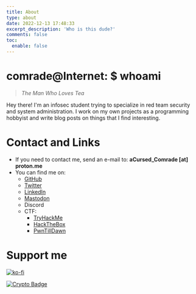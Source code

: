 ```yaml
---
title: About
type: about
date: 2022-12-13 17:48:33
excerpt_description: 'Who is this dude?'
comments: false
toc:
  enable: false
---
```

# comrade@Internet: $ whoami

> *The Man Who Loves Tea*

Hey there! I'm an infosec student trying to specialize in red team security and system administration. I work on my own projects as a programming hobbyist and write blog posts on things that I find interesting.

# Contact and Links

- If you need to contact me, send an e-mail to: **aCursed_Comrade [at] proton.me**
- You can find me on:
  - [GitHub](https://github.com/aCursedComrade)
  - [Twitter](https://twitter.com/aCursed_Comrade)
  - [LinkedIn](https://www.linkedin.com/in/loshana-aloka/)
  - [Mastodon](https://wetdry.world/@aCursedComrade)
  - Discord
  - CTF:
    - [TryHackMe](https://tryhackme.com/p/aCursedComrade)
    - [HackTheBox](https://app.hackthebox.com/profile/719962)
    - [PwnTillDawn](https://online.pwntilldawn.com/Achievements/3351)

# Support me

[![ko-fi](https://ko-fi.com/img/githubbutton_sm.svg)](https://ko-fi.com/L4L1LO1CI)

[![Crypto Badge](https://img.shields.io/badge/Crypto-Donate-blue?style=for-the-badge&logo=monero)](https://trocador.app/anonpay/?ticker_to=xmr&network_to=Mainnet&address=84y7YtrP4xTMGBMKfy4EcgF3woKLzxK9GFamBsWsAN9gPoH6eVsDbcfSnA5CeXUaHBGBJYtu6JpLcQWsd89bJdExPbgg3qq&donation=True&name=Loshana+Aloka&description=Thank+you+%3A%29&email=aCursed_Comrade@proton.me&ref=OcWCE4CwFy&ticker_from=xmr&network_from=Mainnet&bgcolor=True)
